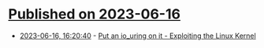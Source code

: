 # [Published on 2023-06-16](index.md)

* [2023-06-16, 16:20:40](https://lobste.rs/s/wh2oze/put_io_uring_on_it_exploiting_linux_kernel) - [Put an io_uring on it - Exploiting the Linux Kernel](https://chompie.rip/Blog+Posts/Put+an+io_uring+on+it+-+Exploiting+the+Linux+Kernel)
